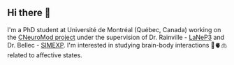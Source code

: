 ## Hi there 👋

<!--
**me-pic/me-pic** is a ✨ _special_ ✨ repository because its `README.md` (this file) appears on your GitHub profile.

Here are some ideas to get you started:

- 🔭 I’m currently working on ...
- 🌱 I’m currently learning ...
- 👯 I’m looking to collaborate on ...
- 🤔 I’m looking for help with ...
- 💬 Ask me about ...
- 📫 How to reach me: ...
- 😄 Pronouns: ...
- ⚡ Fun fact: ...
-->
I'm a PhD student at Université de Montréal (Québec, Canada) working on the [CNeuroMod project](https://github.com/courtois-neuromod) under the supervision of Dr. Rainville - [LaNeP3](https://github.com/rainville-lab) and Dr. Bellec - [SIMEXP](https://github.com/SIMEXP). I'm interested in studying brain-body interactions 🧠🫀🫁 related to affective states.
